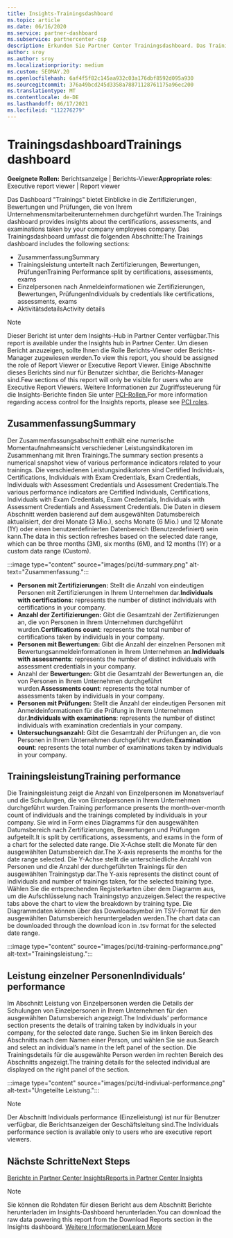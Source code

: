 ```yaml
---
title: Insights-Trainingsdashboard
ms.topic: article
ms.date: 06/16/2020
ms.service: partner-dashboard
ms.subservice: partnercenter-csp
description: Erkunden Sie Partner Center Trainingsdashboard. Das Training ist einer der Berichte, die im Bereich Partner Center Insights (PCI) verfügbar sind.
author: sroy
ms.author: sroy
ms.localizationpriority: medium
ms.custom: SEOMAY.20
ms.openlocfilehash: 6af4f5f82c145aa932c03a176dbf8592d095a930
ms.sourcegitcommit: 376a49bcd245d3358a78871128761175a96ec200
ms.translationtype: MT
ms.contentlocale: de-DE
ms.lasthandoff: 06/17/2021
ms.locfileid: "112276279"
---
```

# <a name="trainings-dashboard"></a><span data-ttu-id="4a0b3-104">Trainingsdashboard</span><span class="sxs-lookup"><span data-stu-id="4a0b3-104">Trainings dashboard</span></span>

<span data-ttu-id="4a0b3-105">**Geeignete Rollen:** Berichtsanzeige | Berichts-Viewer</span><span class="sxs-lookup"><span data-stu-id="4a0b3-105">**Appropriate roles**: Executive report viewer | Report viewer</span></span>

<span data-ttu-id="4a0b3-106">Das Dashboard "Trainings" bietet Einblicke in die Zertifizierungen, Bewertungen und Prüfungen, die von Ihrem Unternehmensmitarbeiterunternehmen durchgeführt wurden.</span><span class="sxs-lookup"><span data-stu-id="4a0b3-106">The Trainings dashboard provides insights about the certifications, assessments, and examinations taken by your company employees company.</span></span> <span data-ttu-id="4a0b3-107">Das Trainingsdashboard umfasst die folgenden Abschnitte:</span><span class="sxs-lookup"><span data-stu-id="4a0b3-107">The Trainings dashboard includes the following sections:</span></span>

- <span data-ttu-id="4a0b3-108">Zusammenfassung</span><span class="sxs-lookup"><span data-stu-id="4a0b3-108">Summary</span></span>
- <span data-ttu-id="4a0b3-109">Trainingsleistung unterteilt nach Zertifizierungen, Bewertungen, Prüfungen</span><span class="sxs-lookup"><span data-stu-id="4a0b3-109">Training Performance split by certifications, assessments, exams</span></span>
- <span data-ttu-id="4a0b3-110">Einzelpersonen nach Anmeldeinformationen wie Zertifizierungen, Bewertungen, Prüfungen</span><span class="sxs-lookup"><span data-stu-id="4a0b3-110">Individuals by credentials like certifications, assessments, exams</span></span>
- <span data-ttu-id="4a0b3-111">Aktivitätsdetails</span><span class="sxs-lookup"><span data-stu-id="4a0b3-111">Activity details</span></span>

>[!NOTE] 
><span data-ttu-id="4a0b3-112">Dieser Bericht ist unter dem Insights-Hub in Partner Center verfügbar.</span><span class="sxs-lookup"><span data-stu-id="4a0b3-112">This report is available under the Insights hub in Partner Center.</span></span> <span data-ttu-id="4a0b3-113">Um diesen Bericht anzuzeigen, sollte Ihnen die Rolle Berichts-Viewer oder Berichts-Manager zugewiesen werden.</span><span class="sxs-lookup"><span data-stu-id="4a0b3-113">To view this report, you should be assigned the role of Report Viewer or Executive Report Viewer.</span></span> <span data-ttu-id="4a0b3-114">Einige Abschnitte dieses Berichts sind nur für Benutzer sichtbar, die Berichts-Manager sind.</span><span class="sxs-lookup"><span data-stu-id="4a0b3-114">Few sections of this report will only be visible for users who are Executive Report Viewers.</span></span> <span data-ttu-id="4a0b3-115">Weitere Informationen zur Zugriffssteuerung für die Insights-Berichte finden Sie unter [PCI-Rollen.](pci-roles.md)</span><span class="sxs-lookup"><span data-stu-id="4a0b3-115">For more information regarding access control for the Insights reports, please see [PCI roles](pci-roles.md).</span></span>

## <a name="summary"></a><span data-ttu-id="4a0b3-116">Zusammenfassung</span><span class="sxs-lookup"><span data-stu-id="4a0b3-116">Summary</span></span>

<span data-ttu-id="4a0b3-117">Der Zusammenfassungsabschnitt enthält eine numerische Momentaufnahmeansicht verschiedener Leistungsindikatoren im Zusammenhang mit Ihren Trainings.</span><span class="sxs-lookup"><span data-stu-id="4a0b3-117">The summary section presents a numerical snapshot view of various performance indicators related to your trainings.</span></span> <span data-ttu-id="4a0b3-118">Die verschiedenen Leistungsindikatoren sind Certified Individuals, Certifications, Individuals with Exam Credentials, Exam Credentials, Individuals with Assessment Credentials und Assessment Credentials.</span><span class="sxs-lookup"><span data-stu-id="4a0b3-118">The various performance indicators are Certified Individuals, Certifications, Individuals with Exam Credentials, Exam Credentials, Individuals with Assessment Credentials and Assessment Credentials.</span></span> <span data-ttu-id="4a0b3-119">Die Daten in diesem Abschnitt werden basierend auf dem ausgewählten Datumsbereich aktualisiert, der drei Monate (3 Mio.), sechs Monate (6 Mio.) und 12 Monate (1Y) oder einen benutzerdefinierten Datenbereich (Benutzerdefiniert) sein kann.</span><span class="sxs-lookup"><span data-stu-id="4a0b3-119">The data in this section refreshes based on the selected date range, which can be three months (3M), six months (6M), and 12 months (1Y) or a custom data range (Custom).</span></span> 

:::image type="content" source="images/pci/td-summary.png" alt-text="Zusammenfassung.":::

- <span data-ttu-id="4a0b3-121">**Personen mit Zertifizierungen:** Stellt die Anzahl von eindeutigen Personen mit Zertifizierungen in Ihrem Unternehmen dar.</span><span class="sxs-lookup"><span data-stu-id="4a0b3-121">**Individuals with certifications**: represents the number of distinct individuals with certifications in your company.</span></span>
- <span data-ttu-id="4a0b3-122">**Anzahl der Zertifizierungen:** Gibt die Gesamtzahl der Zertifizierungen an, die von Personen in Ihrem Unternehmen durchgeführt wurden.</span><span class="sxs-lookup"><span data-stu-id="4a0b3-122">**Certifications count**: represents the total number of certifications taken by individuals in your company.</span></span>
- <span data-ttu-id="4a0b3-123">**Personen mit Bewertungen:** Gibt die Anzahl der einzelnen Personen mit Bewertungsanmeldeinformationen in Ihrem Unternehmen an.</span><span class="sxs-lookup"><span data-stu-id="4a0b3-123">**Individuals with assessments**: represents the number of distinct individuals with assessment credentials in your company.</span></span> 
- <span data-ttu-id="4a0b3-124">Anzahl der **Bewertungen:** Gibt die Gesamtzahl der Bewertungen an, die von Personen in Ihrem Unternehmen durchgeführt wurden.</span><span class="sxs-lookup"><span data-stu-id="4a0b3-124">**Assessments count**: represents the total number of assessments taken by individuals in your company.</span></span>
- <span data-ttu-id="4a0b3-125">**Personen mit Prüfungen:** Stellt die Anzahl der eindeutigen Personen mit Anmeldeinformationen für die Prüfung in Ihrem Unternehmen dar.</span><span class="sxs-lookup"><span data-stu-id="4a0b3-125">**Individuals with examinations**: represents the number of distinct individuals with examination credentials in your company.</span></span> 
- <span data-ttu-id="4a0b3-126">**Untersuchungsanzahl:** Gibt die Gesamtzahl der Prüfungen an, die von Personen in Ihrem Unternehmen durchgeführt wurden.</span><span class="sxs-lookup"><span data-stu-id="4a0b3-126">**Examination count**: represents the total number of examinations taken by individuals in your company.</span></span>

## <a name="training-performance"></a><span data-ttu-id="4a0b3-127">Trainingsleistung</span><span class="sxs-lookup"><span data-stu-id="4a0b3-127">Training performance</span></span>

<span data-ttu-id="4a0b3-128">Die Trainingsleistung zeigt die Anzahl von Einzelpersonen im Monatsverlauf und die Schulungen, die von Einzelpersonen in Ihrem Unternehmen durchgeführt wurden.</span><span class="sxs-lookup"><span data-stu-id="4a0b3-128">Training performance presents the month-over-month count of individuals and the trainings completed by individuals in your company.</span></span> <span data-ttu-id="4a0b3-129">Sie wird in Form eines Diagramms für den ausgewählten Datumsbereich nach Zertifizierungen, Bewertungen und Prüfungen aufgeteilt.</span><span class="sxs-lookup"><span data-stu-id="4a0b3-129">It is split by certifications, assessments, and exams in the form of a chart for the selected date range.</span></span> <span data-ttu-id="4a0b3-130">Die X-Achse stellt die Monate für den ausgewählten Datumsbereich dar.</span><span class="sxs-lookup"><span data-stu-id="4a0b3-130">The X-axis represents the months for the date range selected.</span></span> <span data-ttu-id="4a0b3-131">Die Y-Achse stellt die unterschiedliche Anzahl von Personen und die Anzahl der durchgeführten Trainings für den ausgewählten Trainingstyp dar.</span><span class="sxs-lookup"><span data-stu-id="4a0b3-131">The Y-axis represents the distinct count of individuals and number of trainings taken, for the selected training type.</span></span> <span data-ttu-id="4a0b3-132">Wählen Sie die entsprechenden Registerkarten über dem Diagramm aus, um die Aufschlüsselung nach Trainingstyp anzuzeigen.</span><span class="sxs-lookup"><span data-stu-id="4a0b3-132">Select the respective tabs above the chart to view the breakdown by training type.</span></span> <span data-ttu-id="4a0b3-133">Die Diagrammdaten können über das Downloadsymbol im TSV-Format für den ausgewählten Datumsbereich heruntergeladen werden.</span><span class="sxs-lookup"><span data-stu-id="4a0b3-133">The chart data can be downloaded through the download icon in .tsv format for the selected date range.</span></span>

:::image type="content" source="images/pci/td-training-performance.png" alt-text="Trainingsleistung.":::

## <a name="individuals-performance"></a><span data-ttu-id="4a0b3-135">Leistung einzelner Personen</span><span class="sxs-lookup"><span data-stu-id="4a0b3-135">Individuals’ performance</span></span>

<span data-ttu-id="4a0b3-136">Im Abschnitt Leistung von Einzelpersonen werden die Details der Schulungen von Einzelpersonen in Ihrem Unternehmen für den ausgewählten Datumsbereich angezeigt.</span><span class="sxs-lookup"><span data-stu-id="4a0b3-136">The Individuals’ performance section presents the details of training taken by individuals in your company, for the selected date range.</span></span> <span data-ttu-id="4a0b3-137">Suchen Sie im linken Bereich des Abschnitts nach dem Namen einer Person, und wählen Sie sie aus.</span><span class="sxs-lookup"><span data-stu-id="4a0b3-137">Search and select an individual’s name in the left panel of the section.</span></span> <span data-ttu-id="4a0b3-138">Die Trainingsdetails für die ausgewählte Person werden im rechten Bereich des Abschnitts angezeigt.</span><span class="sxs-lookup"><span data-stu-id="4a0b3-138">The training details for the selected individual are displayed on the right panel of the section.</span></span>

:::image type="content" source="images/pci/td-indiviual-performance.png" alt-text="Ungeteilte Leistung.":::

>[!NOTE] 
> <span data-ttu-id="4a0b3-140">Der Abschnitt Individuals performance (Einzelleistung) ist nur für Benutzer verfügbar, die Berichtsanzeigen der Geschäftsleitung sind.</span><span class="sxs-lookup"><span data-stu-id="4a0b3-140">The Individuals performance section is available only to users who are executive report viewers.</span></span> 

## <a name="next-steps"></a><span data-ttu-id="4a0b3-141">Nächste Schritte</span><span class="sxs-lookup"><span data-stu-id="4a0b3-141">Next Steps</span></span>

[<span data-ttu-id="4a0b3-142">Berichte in Partner Center Insights</span><span class="sxs-lookup"><span data-stu-id="4a0b3-142">Reports in Partner Center Insights</span></span>](partner-center-insights.md)

>[!NOTE] 
> <span data-ttu-id="4a0b3-143">Sie können die Rohdaten für diesen Bericht aus dem Abschnitt Berichte herunterladen im Insights-Dashboard herunterladen.</span><span class="sxs-lookup"><span data-stu-id="4a0b3-143">You can download the raw data powering this report from the Download Reports section in the Insights dashboard.</span></span> [<span data-ttu-id="4a0b3-144">Weitere Informationen</span><span class="sxs-lookup"><span data-stu-id="4a0b3-144">Learn More</span></span>](pci-download-reports.md)